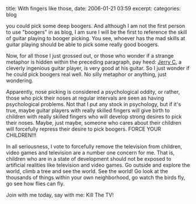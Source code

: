 title: With fingers like those,
date: 2006-01-21 03:59
excerpt: 
categories: blog

you could pick some deep boogers. And although I am not the first person to use "boogers" in as blog, I am sure I will be the first to reference the skill of guitar playing to booger picking. You see, whoever has the mad skills at guitar playing should be able to pick some really good boogers.

Now, for all those I just grossed out, or those who wonder if a strange metaphor is hidden within the preceding paragraph, pay heed: [Jerry C](http://jerryc.tw/), a cleverly ingenious guitar player, is very good at his guitar. So I just wonder if he could pick boogers real well. No silly metaphor or anything, just wondering.

Apparently, nose picking is considered a psychological oddity, or rather, those who pick their noses at regular intervals are seen as having psychological problems. Not that I put any stock in psychology, but if it's true, maybe guitar players with really skilled fingers will give birth to children with really skilled fingers who will develop strong desires to pick their noses. Maybe, just maybe, someone who cares about their children will forcefully repress their desire to pick boogers. FORCE YOUR CHILDREN!!!

In all seriousness, I vote to forcefully remove the television from children, video games and television are a number one concern for me. That is, children who are in a state of development should not be exposed to artificial realities like television and video games. Go outside and explore the world, climb a tree and see the world. See the world! Go look at the thousands of things within your own neighborhood, go watch the birds fly, go see how flies can fly.

Join with me today, say with me: Kill The TV!